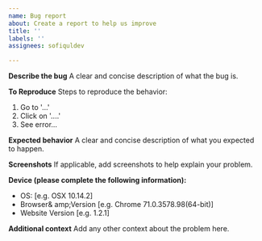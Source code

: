 ```yaml
---
name: Bug report
about: Create a report to help us improve
title: ''
labels: ''
assignees: sofiquldev

---
```


**Describe the bug**
A clear and concise description of what the bug is.

**To Reproduce**
Steps to reproduce the behavior:
1. Go to '...'
2. Click on '....'
3. See error...

**Expected behavior**
A clear and concise description of what you expected to happen.

**Screenshots**
If applicable, add screenshots to help explain your problem.

**Device (please complete the following information):**
 - OS: [e.g. OSX 10.14.2]
 - Browser& amp;Version [e.g. Chrome 71.0.3578.98(64-bit)]
 - Website Version [e.g. 1.2.1]

**Additional context**
Add any other context about the problem here.